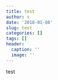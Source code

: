 ```yaml
---
title: test
author: s
date: '2018-01-08'
slug: test
categories: []
tags: []
header:
  caption: ''
  image: ''
---
```


test